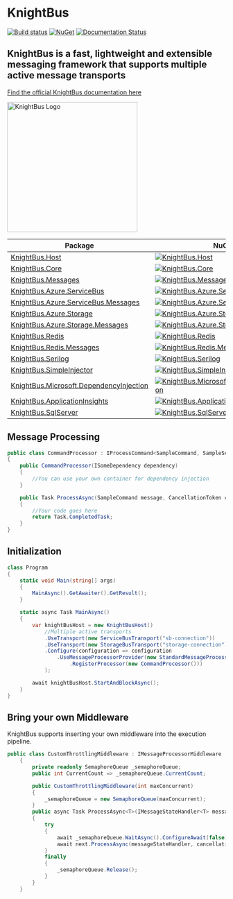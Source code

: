 # KnightBus

[![Build status](https://ci.appveyor.com/api/projects/status/6kut5wktspt8nhf5/branch/master?svg=true)](https://ci.appveyor.com/project/NiklasArbin/knightbus/branch/master) 
[![NuGet](https://img.shields.io/nuget/v/KnightBus.Core.svg)](https://www.nuget.org/packages/KnightBus.Core/) 
[![Documentation Status](https://readthedocs.org/projects/knightbus/badge/?version=latest)](https://knightbus.readthedocs.io/en/latest/?badge=latest)

## KnightBus is a fast, lightweight and extensible messaging framework that supports multiple active message transports


[Find the official KnightBus documentation here](https://knightbus.readthedocs.io/)

<img src="https://raw.githubusercontent.com/BookBeat/knightbus-documentation/master/media/images/knightbus-logo.png" alt="KnightBus Logo" width="300"/>


| Package | NuGet        | 
| ------- | ------------ |
| [KnightBus.Host](https://www.nuget.org/packages/KnightBus.Host/) | [![KnightBus.Host](https://img.shields.io/nuget/v/KnightBus.Host.svg)](https://www.nuget.org/packages/KnightBus.Host/) |
| [KnightBus.Core](https://www.nuget.org/packages/KnightBus.Core/) | [![KnightBus.Core](https://img.shields.io/nuget/v/KnightBus.Core.svg)](https://www.nuget.org/packages/KnightBus.Core/) |
| [KnightBus.Messages](https://www.nuget.org/packages/KnightBus.Messages/) | [![KnightBus.Messages](https://img.shields.io/nuget/v/KnightBus.Messages.svg)](https://www.nuget.org/packages/KnightBus.Messages/) |
| [KnightBus.Azure.ServiceBus](https://www.nuget.org/packages/KnightBus.Azure.ServiceBus/) | [![KnightBus.Azure.ServiceBus](https://img.shields.io/nuget/v/KnightBus.Azure.ServiceBus.svg)](https://www.nuget.org/packages/KnightBus.Azure.ServiceBus/) |
| [KnightBus.Azure.ServiceBus.Messages](https://www.nuget.org/packages/KnightBus.Azure.ServiceBus.Messages/) | [![KnightBus.Azure.ServiceBus.Messages](https://img.shields.io/nuget/v/KnightBus.Azure.ServiceBus.Messages.svg)](https://www.nuget.org/packages/KnightBus.Azure.ServiceBus.Messages/) |
| [KnightBus.Azure.Storage](https://www.nuget.org/packages/KnightBus.Azure.Storage/) | [![KnightBus.Azure.Storage](https://img.shields.io/nuget/v/KnightBus.Azure.Storage.svg)](https://www.nuget.org/packages/KnightBus.Azure.Storage/) |
| [KnightBus.Azure.Storage.Messages](https://www.nuget.org/packages/KnightBus.Azure.Storage.Messages/) | [![KnightBus.Azure.Storage.Messages](https://img.shields.io/nuget/v/KnightBus.Azure.Storage.Messages.svg)](https://www.nuget.org/packages/KnightBus.Azure.Storage.Messages/) |
| [KnightBus.Redis](https://www.nuget.org/packages/KnightBus.Redis/) | [![KnightBus.Redis](https://img.shields.io/nuget/v/KnightBus.Redis.svg)](https://www.nuget.org/packages/KnightBus.Redis/) |
| [KnightBus.Redis.Messages](https://www.nuget.org/packages/KnightBus.Redis.Messages/) | [![KnightBus.Redis.Messages](https://img.shields.io/nuget/v/KnightBus.Redis.Messages.svg)](https://www.nuget.org/packages/KnightBus.Redis.Messages/) |
| [KnightBus.Serilog](https://www.nuget.org/packages/KnightBus.Serilog/) | [![KnightBus.Serilog](https://img.shields.io/nuget/v/KnightBus.Serilog.svg)](https://www.nuget.org/packages/KnightBus.Serilog/) |
| [KnightBus.SimpleInjector](https://www.nuget.org/packages/KnightBus.SimpleInjector/) | [![KnightBus.SimpleInjector](https://img.shields.io/nuget/v/KnightBus.SimpleInjector.svg)](https://www.nuget.org/packages/KnightBus.SimpleInjector/) |
| [KnightBus.Microsoft.DependencyInjection](https://www.nuget.org/packages/KnightBus.Microsoft.DependencyInjection/) | [![KnightBus.Microsoft.DependencyInjection](https://img.shields.io/nuget/v/KnightBus.Microsoft.DependencyInjection.svg)](https://www.nuget.org/packages/KnightBus.Microsoft.DependencyInjection/) |
| [KnightBus.ApplicationInsights](https://www.nuget.org/packages/KnightBus.ApplicationInsights/) | [![KnightBus.ApplicationInsights](https://img.shields.io/nuget/v/KnightBus.ApplicationInsights.svg)](https://www.nuget.org/packages/KnightBus.ApplicationInsights/) |
| [KnightBus.SqlServer](https://www.nuget.org/packages/KnightBus.SqlServer/) | [![KnightBus.SqlServer](https://img.shields.io/nuget/v/KnightBus.SqlServer.svg)](https://www.nuget.org/packages/KnightBus.SqlServer/) |

## Message Processing
```csharp
public class CommandProcessor : IProcessCommand<SampleCommand, SampleSettings>,
{
    public CommandProcessor(ISomeDependency dependency)
    {
        //You can use your own container for dependency injection
    }

    public Task ProcessAsync(SampleCommand message, CancellationToken cancellationToken)
    {
        //Your code goes here
        return Task.CompletedTask;
    }
}
```

## Initialization
```csharp
class Program
{
    static void Main(string[] args)
    {
        MainAsync().GetAwaiter().GetResult();
    }

    static async Task MainAsync()
    {
        var knightBusHost = new KnightBusHost()
            //Multiple active transports
            .UseTransport(new ServiceBusTransport("sb-connection"))
            .UseTransport(new StorageBusTransport("storage-connection"))
            .Configure(configuration => configuration
                .UseMessageProcessorProvider(new StandardMessageProcessorProvider()
                    .RegisterProcessor(new CommandProcessor()))
            );

        await knightBusHost.StartAndBlockAsync();
    }
}
```

## Bring your own Middleware

KnightBus supports inserting your own middleware into the execution pipeline. 

```csharp
public class CustomThrottlingMiddleware : IMessageProcessorMiddleware
    {
        private readonly SemaphoreQueue _semaphoreQueue;
        public int CurrentCount => _semaphoreQueue.CurrentCount;

        public CustomThrottlingMiddleware(int maxConcurrent)
        {
            _semaphoreQueue = new SemaphoreQueue(maxConcurrent);
        }
        public async Task ProcessAsync<T>(IMessageStateHandler<T> messageStateHandler, IPipelineInformation pipelineInformation, IMessageProcessor next, CancellationToken cancellationToken) where T : class, IMessage
        {
            try
            {
                await _semaphoreQueue.WaitAsync().ConfigureAwait(false);
                await next.ProcessAsync(messageStateHandler, cancellationToken).ConfigureAwait(false);
            }
            finally
            {
                _semaphoreQueue.Release();
            }
        }
    }
```


